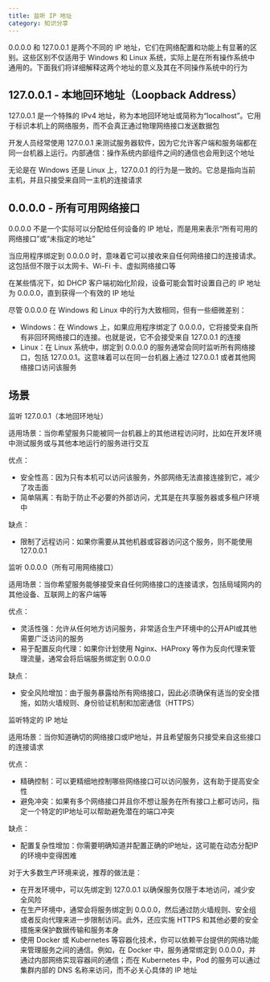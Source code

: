 ```yaml
---
title: 监听 IP 地址
category: 知识分享
---
```



0.0.0.0 和 127.0.0.1 是两个不同的 IP 地址，它们在网络配置和功能上有显著的区别。这些区别不仅适用于 Windows 和 Linux 系统，实际上是在所有操作系统中通用的。下面我们将详细解释这两个地址的意义及其在不同操作系统中的行为

## 127.0.0.1 - 本地回环地址（Loopback Address）

127.0.0.1 是一个特殊的 IPv4 地址，称为本地回环地址或简称为“localhost”。它用于标识本机上的网络服务，而不会真正通过物理网络接口发送数据包

开发人员经常使用 127.0.0.1 来测试服务器软件，因为它允许客户端和服务端都在同一台机器上运行。内部通信：操作系统内部组件之间的通信也会用到这个地址

无论是在 Windows 还是 Linux 上，127.0.0.1 的行为是一致的。它总是指向当前主机，并且只接受来自同一主机的连接请求

## 0.0.0.0 - 所有可用网络接口

0.0.0.0 不是一个实际可以分配给任何设备的 IP 地址，而是用来表示“所有可用的网络接口”或“未指定的地址”

当应用程序绑定到 0.0.0.0 时，意味着它可以接收来自任何网络接口的连接请求。这包括但不限于以太网卡、Wi-Fi 卡、虚拟网络接口等

在某些情况下，如 DHCP 客户端初始化阶段，设备可能会暂时设置自己的 IP 地址为 0.0.0.0，直到获得一个有效的 IP 地址

尽管 0.0.0.0 在 Windows 和 Linux 中的行为大致相同，但有一些细微差别：

+ Windows：在 Windows 上，如果应用程序绑定了 0.0.0.0，它将接受来自所有非回环网络接口的连接。也就是说，它不会接受来自 127.0.0.1 的连接
+ Linux：在 Linux 系统中，绑定到 0.0.0.0 的服务通常会同时监听所有网络接口，包括 127.0.0.1。这意味着可以在同一台机器上通过 127.0.0.1 或者其他网络接口访问该服务

## 场景

监听 127.0.0.1（本地回环地址）

适用场景：当你希望服务只能被同一台机器上的其他进程访问时，比如在开发环境中测试服务或与其他本地运行的服务进行交互

优点：

+ 安全性高：因为只有本机可以访问该服务，外部网络无法直接连接到它，减少了攻击面
+ 简单隔离：有助于防止不必要的外部访问，尤其是在共享服务器或多租户环境中

缺点：

+ 限制了远程访问：如果你需要从其他机器或容器访问这个服务，则不能使用 127.0.0.1

监听 0.0.0.0（所有可用网络接口）

适用场景：当你希望服务能够接受来自任何网络接口的连接请求，包括局域网内的其他设备、互联网上的客户端等

优点：

+ 灵活性强：允许从任何地方访问服务，非常适合生产环境中的公开API或其他需要广泛访问的服务
+ 易于配置反向代理：如果你计划使用 Nginx、HAProxy 等作为反向代理来管理流量，通常会将后端服务绑定到 0.0.0.0

缺点：

+ 安全风险增加：由于服务暴露给所有网络接口，因此必须确保有适当的安全措施，如防火墙规则、身份验证机制和加密通信（HTTPS）

监听特定的 IP 地址

适用场景：当你知道确切的网络接口或IP地址，并且希望服务只接受来自这些接口的连接请求

优点：

+ 精确控制：可以更精细地控制哪些网络接口可以访问服务，这有助于提高安全性
+ 避免冲突：如果有多个网络接口并且你不想让服务在所有接口上都可访问，指定一个特定的IP地址可以帮助避免潜在的端口冲突

缺点：

+ 配置复杂性增加：你需要明确知道并配置正确的IP地址，这可能在动态分配IP的环境中变得困难

对于大多数生产环境来说，推荐的做法是：

+ 在开发环境中，可以先绑定到 127.0.0.1 以确保服务仅限于本地访问，减少安全风险
+ 在生产环境中，通常会将服务绑定到 0.0.0.0，然后通过防火墙规则、安全组或者反向代理来进一步限制访问。此外，还应实施 HTTPS 和其他必要的安全措施来保护数据传输和服务本身
+ 使用 Docker 或 Kubernetes 等容器化技术，你可以依赖平台提供的网络功能来管理服务之间的通信。例如，在 Docker 中，服务通常绑定到 0.0.0.0，并通过内部网络实现容器间的通信；而在 Kubernetes 中，Pod 的服务可以通过集群内部的 DNS 名称来访问，而不必关心具体的 IP 地址
